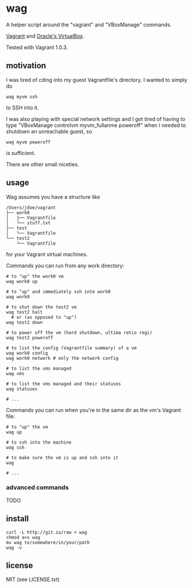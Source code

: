 
# wag #

A helper script around the "vagrant" and "VBoxManage" commands.

[Vagrant](http://vagrantup.com) and [Oracle's VirtualBox](http://www.virtualbox.org/).

Tested with Vagrant 1.0.3.


## motivation ##

I was tired of cding into my guest Vagrantfile's directory. I wanted to simply do

    wag myvm ssh

to SSH into it.

I was also playing with special network settings and I got tired of having to type "VBoxManage controlvm myvm_fullanme poweroff" when I needed to shutdown an unreachable guest, so

    wag myvm poweroff

is sufficient.

There are other small niceties.


## usage ##

Wag assumes you have a structure like

    /Users/jdoe/vagrant
    ├── work0
    │   ├── Vagrantfile
    │   └── stuff.txt
    ├── test
    │   └── Vagrantfile
    └── test2
        └── Vagrantfile

for your Vagrant virtual machines.

Commands you can run from any work directory:

    # to "up" the work0 vm
    wag work0 up

    # to "up" and immediately ssh into work0
    wag work0

    # to shut down the test2 vm
    wag test2 halt
      # or (as opposed to "up")
    wag test2 down

    # to power off the vm (hard shutdown, ultima ratio regi)
    wag test2 poweroff

    # to list the config (Vagrantfile summary) of a vm
    wag work0 config
    wag work0 network # only the network config

    # to list the vms managed
    wag vms

    # to list the vms managed and their statuses
    wag statuses

    # ...

Commands you can run when you're in the same dir as the vm's Vagrant file:

    # to "up" the vm
    wag up

    # to ssh into the machine
    wag ssh

    # to make sure the vm is up and ssh into it
    wag

    # ...

### advanced commands ###

TODO


## install ##

    curl -L http://git.io/raw > wag
    chmod a+x wag
    mv wag to/somewhere/in/your/path
    wag -v


## license ##

MIT (see LICENSE.txt)

